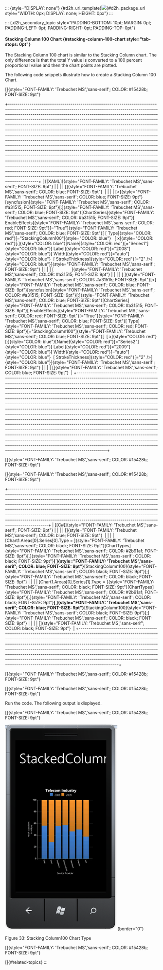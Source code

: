 ::: {style="DISPLAY: none"}
[](ms-xhelp:///?Id=d2h_url_template){#d2h_url_template}![](!package_url!){#d2h_package_url style="WIDTH: 0px; DISPLAY: none; HEIGHT: 0px"}
:::

::: {.d2h_secondary_topic style="PADDING-BOTTOM: 10pt; MARGIN: 0pt; PADDING-LEFT: 0pt; PADDING-RIGHT: 0pt; PADDING-TOP: 0pt"}
#### Stacking Column 100 Chart {#stacking-column-100-chart style="tab-stops: 0pt"}

The Stacking Column 100 chart is similar to the Stacking Column chart. The only difference is that the total Y value is converted to a 100 percent proportional value and then the chart points are plotted.

The following code snippets illustrate how to create a Stacking Column 100 Chart.

[]{style="FONT-FAMILY: 'Trebuchet MS','sans-serif'; COLOR: #15428b; FONT-SIZE: 9pt"} 

+---------------------------------------------------------------------------------------------------------------------------------------------------------------------------------------------------------------------------------------------------------------------------------------------------------------------------------------------------------------------------------------------------------------------------------------------------------------------------------------------------------------------------------------------------------------------------------------------------------------------------------------------------------------------------------------------------------------------------------------------------------------------------------------------------------------------------------------------------------------------------------------------------------------------------------------------------------------------------------------------------------------------------------------------------------------------------------------------------------------------------------------------------------------------------------------------------------------------------------+
| [\[XAML\]]{style="FONT-FAMILY: 'Trebuchet MS','sans-serif'; FONT-SIZE: 9pt"}                                                                                                                                                                                                                                                                                                                                                                                                                                                                                                                                                                                                                                                                                                                                                                                                                                                                                                                                                                                                                                                                                                                                                    |
|                                                                                                                                                                                                                                                                                                                                                                                                                                                                                                                                                                                                                                                                                                                                                                                                                                                                                                                                                                                                                                                                                                                                                                                                                                 |
| []{style="FONT-FAMILY: 'Trebuchet MS','sans-serif'; COLOR: blue; FONT-SIZE: 9pt"}                                                                                                                                                                                                                                                                                                                                                                                                                                                                                                                                                                                                                                                                                                                                                                                                                                                                                                                                                                                                                                                                                                                                               |
|                                                                                                                                                                                                                                                                                                                                                                                                                                                                                                                                                                                                                                                                                                                                                                                                                                                                                                                                                                                                                                                                                                                                                                                                                                 |
| [\<]{style="FONT-FAMILY: 'Trebuchet MS','sans-serif'; COLOR: blue; FONT-SIZE: 9pt"}[syncfusion]{style="FONT-FAMILY: 'Trebuchet MS','sans-serif'; COLOR: #a31515; FONT-SIZE: 9pt"}[:]{style="FONT-FAMILY: 'Trebuchet MS','sans-serif'; COLOR: blue; FONT-SIZE: 9pt"}[ChartSeries]{style="FONT-FAMILY: 'Trebuchet MS','sans-serif'; COLOR: #a31515; FONT-SIZE: 9pt"}[ EnableEffects]{style="FONT-FAMILY: 'Trebuchet MS','sans-serif'; COLOR: red; FONT-SIZE: 9pt"}[=\"True\"]{style="FONT-FAMILY: 'Trebuchet MS','sans-serif'; COLOR: blue; FONT-SIZE: 9pt"}[ [ Type]{style="COLOR: red"}[=\"StackingColumn100\"]{style="COLOR: blue"}   [ x]{style="COLOR: red"}[:]{style="COLOR: blue"}[Name]{style="COLOR: red"}[=\"Series1\"]{style="COLOR: blue"}[ Label]{style="COLOR: red"}[=\"2008\"]{style="COLOR: blue"}[ Width]{style="COLOR: red"}[=\"auto\"]{style="COLOR: blue"}  [ StrokeThickness]{style="COLOR: red"}[=\"2\" /\>]{style="COLOR: blue"}]{style="FONT-FAMILY: 'Trebuchet MS','sans-serif'; FONT-SIZE: 9pt"}                                                                                                                                                                                                        |
|                                                                                                                                                                                                                                                                                                                                                                                                                                                                                                                                                                                                                                                                                                                                                                                                                                                                                                                                                                                                                                                                                                                                                                                                                                 |
| [               ]{style="FONT-FAMILY: 'Trebuchet MS','sans-serif'; COLOR: #a31515; FONT-SIZE: 9pt"}                                                                                                                                                                                                                                                                                                                                                                                                                                                                                                                                                                                                                                                                                                                                                                                                                                                                                                                                                                                                                                                                                                                             |
|                                                                                                                                                                                                                                                                                                                                                                                                                                                                                                                                                                                                                                                                                                                                                                                                                                                                                                                                                                                                                                                                                                                                                                                                                                 |
| [ ]{style="FONT-FAMILY: 'Trebuchet MS','sans-serif'; COLOR: #a31515; FONT-SIZE: 9pt"}[\<]{style="FONT-FAMILY: 'Trebuchet MS','sans-serif'; COLOR: blue; FONT-SIZE: 9pt"}[syncfusion]{style="FONT-FAMILY: 'Trebuchet MS','sans-serif'; COLOR: #a31515; FONT-SIZE: 9pt"}[:]{style="FONT-FAMILY: 'Trebuchet MS','sans-serif'; COLOR: blue; FONT-SIZE: 9pt"}[ChartSeries]{style="FONT-FAMILY: 'Trebuchet MS','sans-serif'; COLOR: #a31515; FONT-SIZE: 9pt"}[ EnableEffects]{style="FONT-FAMILY: 'Trebuchet MS','sans-serif'; COLOR: red; FONT-SIZE: 9pt"}[=\"True\"]{style="FONT-FAMILY: 'Trebuchet MS','sans-serif'; COLOR: blue; FONT-SIZE: 9pt"}[ Type]{style="FONT-FAMILY: 'Trebuchet MS','sans-serif'; COLOR: red; FONT-SIZE: 9pt"}[=\"StackingColumn100\"]{style="FONT-FAMILY: 'Trebuchet MS','sans-serif'; COLOR: blue; FONT-SIZE: 9pt"}[  [ x]{style="COLOR: red"}[:]{style="COLOR: blue"}[Name]{style="COLOR: red"}[=\"Series2\"]{style="COLOR: blue"}[ Label]{style="COLOR: red"}[=\"2009\"]{style="COLOR: blue"}[ Width]{style="COLOR: red"}[=\"auto\"]{style="COLOR: blue"}  [ StrokeThickness]{style="COLOR: red"}[=\"2\" /\>]{style="COLOR: blue"}]{style="FONT-FAMILY: 'Trebuchet MS','sans-serif'; FONT-SIZE: 9pt"} |
|                                                                                                                                                                                                                                                                                                                                                                                                                                                                                                                                                                                                                                                                                                                                                                                                                                                                                                                                                                                                                                                                                                                                                                                                                                 |
| []{style="FONT-FAMILY: 'Trebuchet MS','sans-serif'; COLOR: blue; FONT-SIZE: 9pt"}                                                                                                                                                                                                                                                                                                                                                                                                                                                                                                                                                                                                                                                                                                                                                                                                                                                                                                                                                                                                                                                                                                                                               |
+---------------------------------------------------------------------------------------------------------------------------------------------------------------------------------------------------------------------------------------------------------------------------------------------------------------------------------------------------------------------------------------------------------------------------------------------------------------------------------------------------------------------------------------------------------------------------------------------------------------------------------------------------------------------------------------------------------------------------------------------------------------------------------------------------------------------------------------------------------------------------------------------------------------------------------------------------------------------------------------------------------------------------------------------------------------------------------------------------------------------------------------------------------------------------------------------------------------------------------+

[]{style="FONT-FAMILY: 'Trebuchet MS','sans-serif'; COLOR: #15428b; FONT-SIZE: 9pt"} 

[]{style="FONT-FAMILY: 'Trebuchet MS','sans-serif'; COLOR: #15428b; FONT-SIZE: 9pt"} 

+--------------------------------------------------------------------------------------------------------------------------------------------------------------------------------------------------------------------------------------------------------------------------------------------------------------------------------------------------------------------------------------------------------------------------------------------------------------------------------------------------------------------------------------------------------------------------------------+
| [\[C#\]]{style="FONT-FAMILY: 'Trebuchet MS','sans-serif'; FONT-SIZE: 9pt"}                                                                                                                                                                                                                                                                                                                                                                                                                                                                                                           |
|                                                                                                                                                                                                                                                                                                                                                                                                                                                                                                                                                                                      |
| []{style="FONT-FAMILY: 'Trebuchet MS','sans-serif'; COLOR: blue; FONT-SIZE: 9pt"}                                                                                                                                                                                                                                                                                                                                                                                                                                                                                                    |
|                                                                                                                                                                                                                                                                                                                                                                                                                                                                                                                                                                                      |
| [Chart1.Areas\[0\].Series\[0\].Type = ]{style="FONT-FAMILY: 'Trebuchet MS','sans-serif'; COLOR: black; FONT-SIZE: 9pt"}[ChartTypes]{style="FONT-FAMILY: 'Trebuchet MS','sans-serif'; COLOR: #2b91af; FONT-SIZE: 9pt"}[.]{style="FONT-FAMILY: 'Trebuchet MS','sans-serif'; COLOR: black; FONT-SIZE: 9pt"}**[ ]{style="FONT-FAMILY: 'Trebuchet MS','sans-serif'; COLOR: blue; FONT-SIZE: 9pt"}**[StackingColumn100]{style="FONT-FAMILY: 'Trebuchet MS','sans-serif'; COLOR: black; FONT-SIZE: 9pt"}[;]{style="FONT-FAMILY: 'Trebuchet MS','sans-serif'; COLOR: black; FONT-SIZE: 9pt"} |
|                                                                                                                                                                                                                                                                                                                                                                                                                                                                                                                                                                                      |
| [Chart1.Areas\[0\].Series\[1\].Type = ]{style="FONT-FAMILY: 'Trebuchet MS','sans-serif'; COLOR: black; FONT-SIZE: 9pt"}[ChartTypes]{style="FONT-FAMILY: 'Trebuchet MS','sans-serif'; COLOR: #2b91af; FONT-SIZE: 9pt"}[.]{style="FONT-FAMILY: 'Trebuchet MS','sans-serif'; COLOR: black; FONT-SIZE: 9pt"}**[ ]{style="FONT-FAMILY: 'Trebuchet MS','sans-serif'; COLOR: blue; FONT-SIZE: 9pt"}**[StackingColumn100]{style="FONT-FAMILY: 'Trebuchet MS','sans-serif'; COLOR: black; FONT-SIZE: 9pt"}[;]{style="FONT-FAMILY: 'Trebuchet MS','sans-serif'; COLOR: black; FONT-SIZE: 9pt"} |
|                                                                                                                                                                                                                                                                                                                                                                                                                                                                                                                                                                                      |
| []{style="FONT-FAMILY: 'Trebuchet MS','sans-serif'; COLOR: black; FONT-SIZE: 9pt"}                                                                                                                                                                                                                                                                                                                                                                                                                                                                                                   |
+--------------------------------------------------------------------------------------------------------------------------------------------------------------------------------------------------------------------------------------------------------------------------------------------------------------------------------------------------------------------------------------------------------------------------------------------------------------------------------------------------------------------------------------------------------------------------------------+

[]{style="FONT-FAMILY: 'Trebuchet MS','sans-serif'; COLOR: #15428b; FONT-SIZE: 9pt"} 

[]{style="FONT-FAMILY: 'Trebuchet MS','sans-serif'; COLOR: #15428b; FONT-SIZE: 9pt"} 

Run the code. The following output is displayed.

[]{style="FONT-FAMILY: 'Trebuchet MS','sans-serif'; COLOR: #15428b; FONT-SIZE: 9pt"} 

![](ImagesExt/image77_34.png){border="0"}

Figure 33: Stacking Column100 Chart Type

[]{style="FONT-FAMILY: 'Trebuchet MS','sans-serif'; COLOR: #15428b; FONT-SIZE: 9pt"} 

[]{#related-topics}
:::
